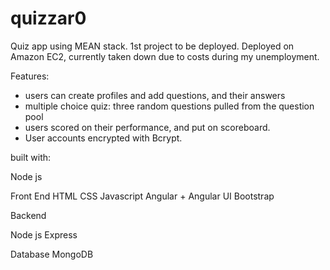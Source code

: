 # quizzar0
Quiz app using MEAN stack. 
1st project to be deployed.
Deployed on Amazon EC2, currently taken down due to costs during my unemployment.

Features:
+ users can create profiles and add questions, and their answers
+ multiple choice quiz: three random questions pulled from the question pool
+ users scored on their performance, and put on scoreboard.
+ User accounts encrypted with Bcrypt.



built with:

Node js

Front End
  HTML
  CSS
  Javascript
  Angular + Angular UI
  Bootstrap

Backend

  Node js
  Express

Database
  MongoDB 


